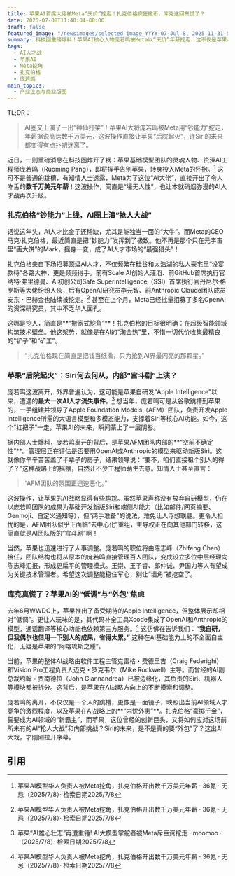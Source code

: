 ```yaml
---
title: 苹果AI首席大佬被Meta“天价”挖走！扎克伯格疯狂撒币，库克这回真慌了？
date: 2025-07-08T11:40:04+08:00
draft: false
featured_image: "/newsimages/selected_image_YYYY-07-Jul 8, 2025_11-31-52-089.jpg"
summary: 科技圈重磅爆料！苹果AI核心人物庞若鸣被Meta以“天价”年薪挖走，这不仅是苹果AI人才流失的“顶流事件”，更暴露了苹果内部AI团队的动荡，甚至可能影响Siri的未来走向，扎克伯格的“钞能力”正在AI江湖掀起腥风血雨！
tags: 
  - AI人才战
  - 苹果AI
  - Meta挖角
  - 扎克伯格
  - 庞若鸣
main_topics: 
  - 产业生态与商业版图
---
```


TL;DR：
> AI圈又上演了一出“神仙打架”！苹果AI大将庞若鸣被Meta用“钞能力”挖走，年薪据说高达数千万美元，这波操作直接让苹果“后院起火”，连Siri的未来都变得有点扑朔迷离了。

近日，一则重磅消息在科技圈炸开了锅：苹果基础模型团队的灵魂人物、资深AI工程师庞若鸣（Ruoming Pang），即将挥手告别苹果，转身投入Meta的怀抱。[^1] 这可不是普通的跳槽，有知情人士透露，Meta为了这位“AI大佬”，直接开出了令人咋舌的**数千万美元年薪**！这波操作，简直是“壕无人性”，也让本就硝烟弥漫的AI人才战再次升级。

### 扎克伯格“钞能力”上线，AI圈上演“抢人大战”

话说这年头，AI人才比金子还稀缺，尤其是能独当一面的“大牛”。而Meta的CEO马克·扎克伯格，最近简直是把“钞能力”发挥到了极致。他不再是那个只在元宇宙里“画大饼”的Mark，摇身一变，成了AI人才市场的“最强猎头”！

扎克伯格亲自下场招募顶级AI人才，不仅频繁在硅谷和太浩湖的私人豪宅里“设宴款待”各路大神，更是频频得手。前有Scale AI创始人汪滔、前GitHub首席执行官纳特·弗里德曼、AI初创公司Safe Superintelligence（SSI）首席执行官丹尼尔·格罗斯等大佬纷纷入伙，后有OpenAI研究员李元智、前Anthropic Claude团队成员安东・巴赫金也陆续被挖走。[^1] 甚至在上个月，Meta已经批量招募了多名OpenAI的资深研究员，其中不乏华人面孔。

这哪是挖人，简直是**“搬家式挖角”**！扎克伯格的目标很明确：在超级智能领域构筑技术壁垒。他这架势，就像是在AI的“淘金热”里，不惜一切代价收集最精良的“铲子”和“矿工”。

> “扎克伯格现在简直是把钱当纸撒，只为抢到AI界最闪亮的那颗星。”

### 苹果“后院起火”：Siri何去何从，内部“宫斗剧”上演？

庞若鸣这波离开，外界普遍认为，这可能是苹果自研发“Apple Intelligence”以来，遭遇的**最大一次AI人才流失事件**。[^2] 想当年，庞若鸣可是从谷歌跳槽到苹果的，一手组建并领导了Apple Foundation Models（AFM）团队，负责开发Apple Intelligence所需的大语言模型和多模态能力，支撑着Siri等核心AI功能。如今，这个“扛把子”一走，苹果AI的未来，瞬间蒙上了一层阴影。

据内部人士爆料，庞若鸣离开的背后，是苹果AFM团队内部的**“空前不确定性”**。管理层正在评估是否要用OpenAI或Anthropic的模型来驱动新版Siri。这就像你辛辛苦苦盖了半辈子的房子，结果领导说：“要不，咱们直接租个别人的得了？”这种战略上的摇摆，自然让不少工程师萌生去意。知情人士甚至直言：

> “AFM团队的氛围正迅速恶化。”

这波操作，让苹果的AI战略显得有些尴尬。虽然苹果声称没有放弃自研模型，仍在以庞若鸣团队的成果为基础开发新版Siri和端侧AI能力（比如邮件/网页摘要、Genmoji、自定义通知等），但“两手准备”的说法，难免让人浮想联翩。更令人担忧的是，AFM团队似乎正面临“去中心化”重组，主导权正在向其他部门转移，这简直就是AI团队版的“宫斗剧”啊！

当然，苹果也迅速进行了人事调整。庞若鸣的职位将由陈志峰（Zhifeng Chen）接任，团队结构也将从原本的庞若鸣直接管理百人团队，变成设立多位中层经理向陈志峰汇报，形成更扁平的管理模式。王崇、王子睿、邱仲诚、尹国力等人有望成为关键技术管理者。希望这次调整能稳住军心，别让“墙角”被挖空了。

### 库克真慌了？苹果AI的“低调”与“外包”焦虑

去年6月WWDC上，苹果推出了备受期待的Apple Intelligence，但整体展示却相对“低调”。更让人玩味的是，其代码补全工具Xcode集成了OpenAI和Anthropic的模型，通话翻译等核心功能也依赖第三方服务。[^1] 这仿佛在告诉我们：**“我自研，但我偶尔也借用一下别人的成果，省得太累。”** 这种在AI基础能力上的不全面自主化，无疑是苹果的“阿喀琉斯之踵”。

当前，苹果的整体AI战略由软件工程主管克雷格・费德里吉（Craig Federighi）和Vision Pro工程负责人迈克・罗克韦尔（Mike Rockwell）主导。而曾经的AI副总裁约翰・贾南德拉（John Giannandrea）已被边缘化，其负责的Siri、机器人等模块都被拆分。这背后，是苹果在AI战略方向上的不断摸索和调整。

庞若鸣的离开，不仅仅是一个人的跳槽，更像是一面镜子，映照出当前AI领域人才竞争的激烈程度，以及苹果在AI战略上的**“内忧外患”**。扎克伯格“豪掷千金”，誓要成为AI领域的“新霸主”，而苹果，这位曾经的创新巨头，又将如何应对这场前所未有的AI“抢人大战”和内部挑战？Siri的未来，是不是真的要“外包”了？这出AI大戏，才刚刚拉开序幕。

## 引用

[^1]: 苹果AI模型华人负责人被Meta挖角，扎克伯格开出数千万美元年薪 · 36氪 · 无忌（2025/7/8）· 检索日期2025/7/8
[^2]: 苹果“AI雄心壮志”再遭重锤! AI大模型掌舵者被Meta斥巨资挖走 · moomoo · （2025/7/8）· 检索日期2025/7/8
[^3]: Meta 高薪搶人蘋果AI 模型主管龐若鳴被挖走 · 經濟日報 · （2025/7/8）· 检索日期2025/7/8
[^4]: Meta高薪搶人蘋果AI模型主管龐若鳴被挖走| 聯合新聞網 · 聯合新聞網 · （2025/7/8）· 检索日期2025/7/8
[^5]: AI人才争夺战继续，Meta挖来苹果人工智能模型负责人 · 新浪财经 · （2025/7/8）· 检索日期2025/7/8
